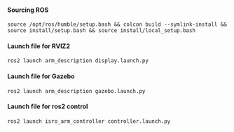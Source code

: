 #### Sourcing ROS
`source /opt/ros/humble/setup.bash && colcon build --symlink-install && source install/setup.bash && source install/local_setup.bash`

#### Launch file for RVIZ2
`ros2 launch arm_description display.launch.py`
#### Launch file for Gazebo
`ros2 launch arm_description gazebo.launch.py`
#### Launch file for ros2 control
`ros2 launch isro_arm_controller controller.launch.py`

